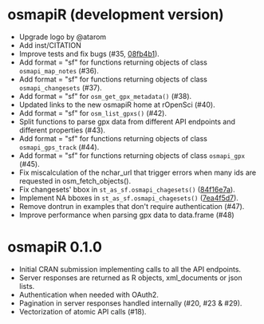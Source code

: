 # osmapiR (development version)

* Upgrade logo by @atarom
* Add inst/CITATION
* Improve tests and fix bugs (#35, [08fb4b1](https://github.com/ropensci/osmapiR/commit/08fb4b10abf0270d8bea2473b02b2520ba341521)).
* Add format = "sf" for functions returning objects of class `osmapi_map_notes` (#36).
* Add format = "sf" for functions returning objects of class `osmapi_changesets` (#37).
* Add format = "sf" for `osm_get_gpx_metadata()` (#38).
* Updated links to the new osmapiR home at rOpenSci (#40).
* Add format = "sf" for `osm_list_gpxs()` (#42).
* Split functions to parse gpx data from different API endpoints and different properties (#43).
* Add format = "sf" for functions returning objects of class `osmapi_gps_track` (#44).
* Add format = "sf" for functions returning objects of class `osmapi_gpx` (#45).
* Fix miscalculation of the nchar_url that trigger errors when many ids are requested in osm_fetch_objects().
* Fix changesets' bbox in `st_as_sf.osmapi_chagesets()` ([84f16e7a](https://github.com/ropensci/osmapiR/commit/84f16e7adda087ab707cc2644c79ff1590cf307e)). 
* Implement NA bboxes in `st_as_sf.osmapi_chagesets()` ([7ea4f5d7](https://github.com/ropensci/osmapiR/commit/7ea4f5d7f412ef8cf7691741b836cf45ddeb61f2)).
* Remove dontrun in examples that don't require authentication (#47).
* Improve performance when parsing gpx data to data.frame (#48)


# osmapiR 0.1.0

* Initial CRAN submission implementing calls to all the API endpoints.
* Server responses are returned as R objects, xml_documents or json lists.
* Authentication when needed with OAuth2.
* Pagination in server responses handled internally (#20, #23 & #29).
* Vectorization of atomic API calls (#18).
